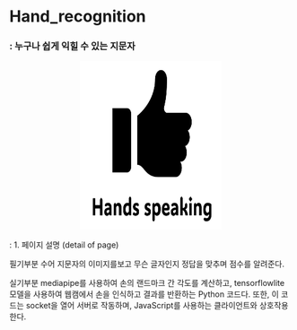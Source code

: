 # Hand_recognition
### : 누구나 쉽게 익힐 수 있는 지문자
<div align="center">
  <img src="/image/썸넬.PNG" height="300" width="50%">
</div>


: 1. 페이지 설명 (detail of page)





필기부분
수어 지문자의 이미지를보고 무슨 글자인지 정답을 맞추며 점수를 알려준다.

실기부분
mediapipe를 사용하여 손의 랜드마크 간 각도를 계산하고, tensorflowlite 모델을 사용하여 웹캠에서 손을 인식하고 결과를 반환하는 Python 코드다. 또한, 이 코드는 socket을 열어 서버로 작동하며, JavaScript를 사용하는 클라이언트와 상호작용한다.
